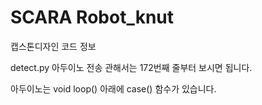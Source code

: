 # SCARA Robot_knut
캡스톤디자인 코드 정보

detect.py 아두이노 전송 관해서는 172번째 줄부터 보시면 됩니다.

아두이노는 void loop() 아래에 case() 함수가 있습니다. 
